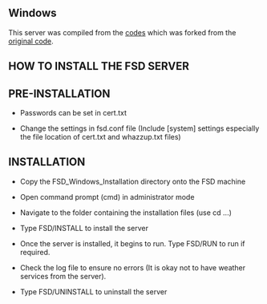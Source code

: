 Windows
--------
This server was compiled from the [codes](https://github.com/ChristantusO/fsd/tree/master) which was forked from the [original code](https://github.com/kuroneko/fsd).

HOW TO INSTALL THE FSD SERVER
----------------


PRE-INSTALLATION
------------------

- Passwords can be set in cert.txt

- Change the settings in fsd.conf file (Include [system] settings especially the file location of cert.txt and whazzup.txt files)


INSTALLATION
------------------

- Copy the FSD_Windows_Installation directory onto the FSD machine
  
- Open command prompt (cmd) in administrator mode

- Navigate to the folder containing the installation files (use cd \...\)

- Type FSD/INSTALL to install the server

- Once the server is installed, it begins to run. Type FSD/RUN to run if required.

- Check the log file to ensure no errors (It is okay not to have weather services from the server).

- Type FSD/UNINSTALL to uninstall the server

